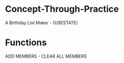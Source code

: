 # Concept-Through-Practice
 A Birthday List Maker - (USESTATE)
 # Functions
 ADD MEMBERS - CLEAR ALL MEMBERS
